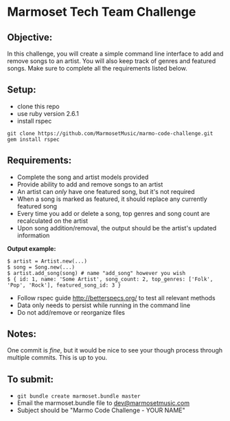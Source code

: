 # Marmoset Tech Team Challenge

## Objective:

In this challenge, you will create a simple command line interface to add and remove songs to an artist. You will also keep track of genres and featured songs. Make sure to complete all the requirements listed below.

## Setup:

* clone this repo
* use ruby version 2.6.1
* install rspec

```
git clone https://github.com/MarmosetMusic/marmo-code-challenge.git
gem install rspec
```

## Requirements:

* Complete the song and artist models provided
* Provide ability to add and remove songs to an artist
* An artist can *only* have one featured song, but it's not required
* When a song is marked as featured, it should replace any currently featured song
* Every time you add or delete a song, top genres and song count are recalculated on the artist
* Upon song addition/removal, the output should be the artist's updated information

**Output example:**

```
$ artist = Artist.new(...)
$ song = Song.new(...)
$ artist.add_song(song) # name "add_song" however you wish
$ { id: 1, name: 'Some Artist', song_count: 2, top_genres: ['Folk', 'Pop', 'Rock'], featured_song_id: 3 }
```

* Follow rspec guide http://betterspecs.org/ to test all relevant methods
* Data only needs to persist while running in the command line
* Do not add/remove or reorganize files

## Notes:

One commit is _fine_, but it would be nice to see your though process through multiple commits. This is up to you.

## To submit:

* `git bundle create marmoset.bundle master`
* Email the marmoset.bundle file to dev@marmosetmusic.com
* Subject should be "Marmo Code Challenge - YOUR NAME"
